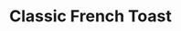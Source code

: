 ---
title: "Classic French Toast"
price: "$8.00"
category: "Breakfast"
img: "src/images/menu/burrito.jpg"
desc: "Topped with powdered sugar"
---